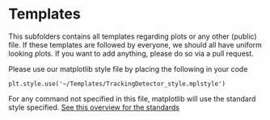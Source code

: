 # Templates

This subfolders contains all templates regarding plots or any other (public) file. If these templates are followed by everyone, we should all have uniform looking plots. If you want to add anything, please do so via a pull request. 

Please use our matplotlib style file by placing the following in your code
```
plt.style.use('~/Templates/TrackingDetector_style.mplstyle')
```
For any command not specified in this file, matplotlib will use the standard style specified. [See this overview for the standards](https://github.com/matplotlib/matplotlib/blob/v3.3.4/matplotlibrc.template?utm_source=pocket_mylist)
